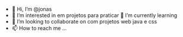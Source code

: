 - 👋 Hi, I’m @jonas 
- 👀 I’m interested in  em projetos para praticar
 🌱 I’m currently learning  
- 💞️ I’m looking to collaborate on  com projetos web java e css
- 📫 How to reach me ...
<!---
jonas2210/jonas2210 is a ✨ special ✨ repository because its `README.md` (this file) appears on your GitHub profile.
You can click the Preview link to take a look at your changes.
--->
